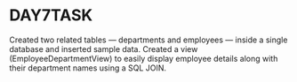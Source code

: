 # DAY7TASK
Created two related tables — departments and employees — inside a single database and inserted sample data.
Created a view (EmployeeDepartmentView) to easily display employee details along with their department names using a SQL JOIN.
